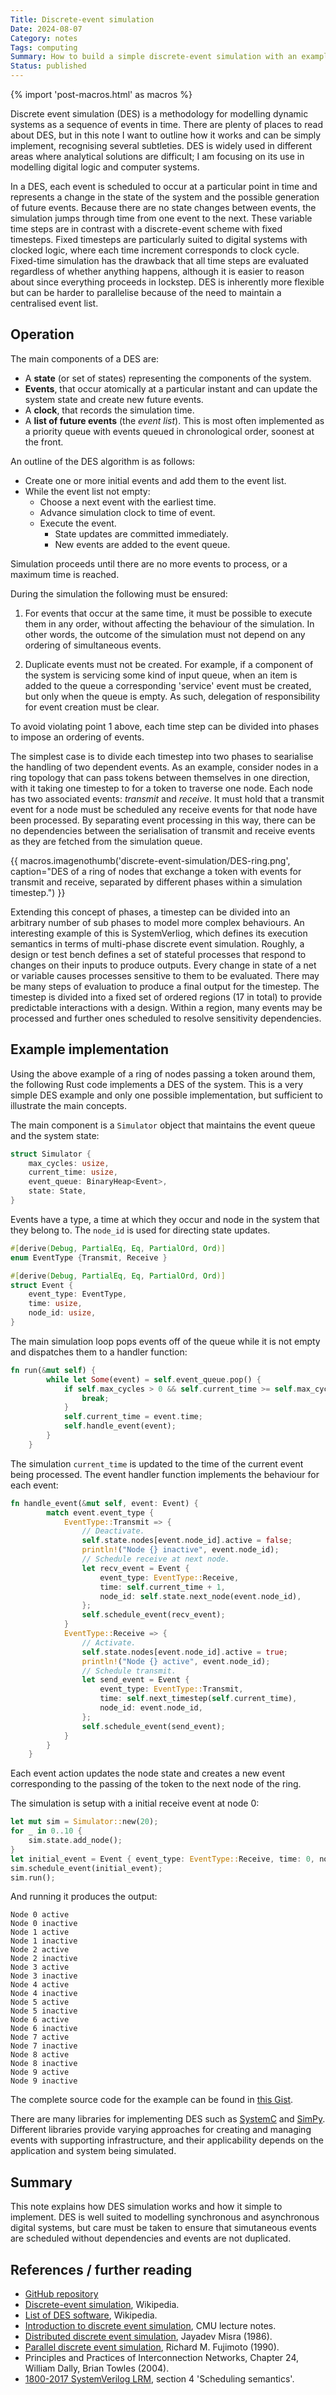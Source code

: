 ```yaml
---
Title: Discrete-event simulation
Date: 2024-08-07
Category: notes
Tags: computing
Summary: How to build a simple discrete-event simulation with an example in Rust
Status: published
---
```


{% import 'post-macros.html' as macros %}

Discrete event simulation (DES) is a methodology for modelling dynamic systems
as a sequence of events in time. There are plenty of places to read about DES,
but in this note I want to outline how it works and can be simply implement,
recognising several subtleties. DES is widely used in different areas where
analytical solutions are difficult; I am focusing on its use in modelling
digital logic and computer systems.

In a DES, each event is scheduled to occur at a particular point in time and
represents a change in the state of the system and the possible generation of
future events. Because there are no state changes between events, the
simulation jumps through time from one event to the next. These variable time
steps are in contrast with a discrete-event scheme with fixed timesteps. Fixed
timesteps are particularly suited to digital systems with clocked logic, where
each time increment corresponds to clock cycle. Fixed-time simulation has the
drawback that all time steps are evaluated regardless of whether anything
happens, although it is easier to reason about since everything proceeds in
lockstep. DES is inherently more flexible but can be harder to parallelise
because of the need to maintain a centralised event list.


## Operation

The main components of a DES are:

- A **state** (or set of states) representing the components of the system.
- **Events**, that occur atomically at a particular instant and can update
  the system state and create new future events.
- A **clock**, that records the simulation time.
- A **list of future events** (the *event list*). This is most often implemented
  as a priority queue with events queued in chronological order, soonest at
  the front.

An outline of the DES algorithm is as follows:

- Create one or more initial events and add them to the event list.
- While the event list not empty:
    * Choose a next event with the earliest time.
    * Advance simulation clock to time of event.
    * Execute the event.
        - State updates are committed immediately.
        - New events are added to the event queue.

Simulation proceeds until there are no more events to process, or a maximum
time is reached.

During the simulation the following must be ensured:

1. For events that occur at the same time, it must be possible to execute them
   in any order, without affecting the behaviour of the simulation. In other
   words, the outcome of the simulation must not depend on any ordering of
   simultaneous events.

2. Duplicate events must not be created. For example, if a component of the
   system is servicing some kind of input queue, when an item is added to the
   queue a corresponding 'service' event must be created, but only when the queue
   is empty. As such, delegation of responsibility for event creation must be
   clear.

To avoid violating point 1 above, each time step can be divided into
phases to impose an ordering of events.

The simplest case is to divide each timestep into two phases to searialise the
handling of two dependent events. As an example, consider nodes in a ring
topology that can pass tokens between themselves in one direction, with it
taking one timestep to for a token to traverse one node. Each node has two
associated events: *transmit* and *receive*. It must hold that a transmit event
for a node must be scheduled any receive events for that node have been
processed. By separating event processing in this way, there can be no
dependencies between the serialisation of transmit and receive events as they
are fetched from the simulation queue.

{{ macros.imagenothumb('discrete-event-simulation/DES-ring.png',
                       caption="DES of a ring of nodes that exchange a token with events for transmit and receive, separated by different phases within a simulation timestep.") }}

Extending this concept of phases, a timestep can be divided into an arbitrary
number of sub phases to model more complex behaviours. An interesting example
of this is SystemVerliog, which defines its execution semantics in terms of
multi-phase discrete event simulation. Roughly, a design or test bench defines
a set of stateful processes that respond to changes on their inputs to produce
outputs. Every change in state of a net or variable causes processes sensitive
to them to be evaluated. There may be many steps of evaluation to produce a
final output for the timestep. The timestep is divided into a fixed set of
ordered regions (17 in total) to provide predictable interactions with a
design. Within a region, many events may be processed and further ones
scheduled to resolve sensitivity dependencies.

## Example implementation

Using the above example of a ring of nodes passing a token around them, the
following Rust code implements a DES of the system. This is a very simple DES
example and only one possible implementation, but sufficient to illustrate the
main concepts.

The main component is a `Simulator` object that maintains the event queue and
the system state:

``` Rust
struct Simulator {
    max_cycles: usize,
    current_time: usize,
    event_queue: BinaryHeap<Event>,
    state: State,
}
```

Events have a type, a time at which they occur and node in the system that they
belong to. The `node_id` is used for directing state updates.

``` Rust
#[derive(Debug, PartialEq, Eq, PartialOrd, Ord)]
enum EventType {Transmit, Receive }

#[derive(Debug, PartialEq, Eq, PartialOrd, Ord)]
struct Event {
    event_type: EventType,
    time: usize,
    node_id: usize,
}
```

The main simulation loop pops events off of the queue while it is not empty and
dispatches them to a handler function:

``` Rust
fn run(&mut self) {
        while let Some(event) = self.event_queue.pop() {
            if self.max_cycles > 0 && self.current_time >= self.max_cycles {
                break;
            }
            self.current_time = event.time;
            self.handle_event(event);
        }
    }
```

The simulation `current_time` is updated to the time of the current event being
processed. The event handler function implements the behaviour for each event:

``` Rust
fn handle_event(&mut self, event: Event) {
        match event.event_type {
            EventType::Transmit => {
                // Deactivate.
                self.state.nodes[event.node_id].active = false;
                println!("Node {} inactive", event.node_id);
                // Schedule receive at next node.
                let recv_event = Event {
                    event_type: EventType::Receive,
                    time: self.current_time + 1,
                    node_id: self.state.next_node(event.node_id),
                };
                self.schedule_event(recv_event);
            }
            EventType::Receive => {
                // Activate.
                self.state.nodes[event.node_id].active = true;
                println!("Node {} active", event.node_id);
                // Schedule transmit.
                let send_event = Event {
                    event_type: EventType::Transmit,
                    time: self.next_timestep(self.current_time),
                    node_id: event.node_id,
                };
                self.schedule_event(send_event);
            }
        }
    }
```

Each event action updates the node state and creates a new event corresponding
to the passing of the token to the next node of the ring.

The simulation is setup with a initial receive event at node 0:

``` Rust
let mut sim = Simulator::new(20);
for _ in 0..10 {
    sim.state.add_node();
}
let initial_event = Event { event_type: EventType::Receive, time: 0, node_id: 0 };
sim.schedule_event(initial_event);
sim.run();
```

And running it produces the output:

```
Node 0 active
Node 0 inactive
Node 1 active
Node 1 inactive
Node 2 active
Node 2 inactive
Node 3 active
Node 3 inactive
Node 4 active
Node 4 inactive
Node 5 active
Node 5 inactive
Node 6 active
Node 6 inactive
Node 7 active
Node 7 inactive
Node 8 active
Node 8 inactive
Node 9 active
Node 9 inactive
```

The complete source code for the example can be found in [this
Gist](https://gist.github.com/jameshanlon/a14685408f8b0f44919610d7f7cfa4a6).

There are many libraries for implementing DES such as
[SystemC](https://systemc.org) and
[SimPy](https://simpy.readthedocs.io/en/latest/). Different libraries provide
varying approaches for creating and managing events with supporting
infrastructure, and their applicability depends on the application and system
being simulated.


## Summary

This note explains how DES simulation works and how it simple to implement. DES
is well suited to modelling synchronous and asynchronous digital systems, but
care must be taken to ensure that simutaneous events are scheduled without
dependencies and events are not duplicated.

## References / further reading

- [GitHub repository](https://github.com/jameshanlon/discrete-event-simulator)
- [Discrete-event simulation](https://en.wikipedia.org/wiki/Discrete-event_simulation), Wikipedia.
- [List of DES software](https://en.wikipedia.org/wiki/List_of_discrete_event_simulation_software), Wikipedia.
- [Introduction to discrete event simulation](https://www.cs.cmu.edu/~music/cmsip/readings/intro-discrete-event-sim.html), CMU lecture notes.
- [Distributed discrete event simulation](https://dl.acm.org/doi/pdf/10.1145/6462.6485), Jayadev Misra (1986).
- [Parallel discrete event simulation](https://dl.acm.org/doi/10.1145/84537.84545), Richard M. Fujimoto (1990).
- Principles and Practices of Interconnection Networks, Chapter 24, William Dally, Brian Towles (2004).
- [1800-2017 SystemVerilog LRM](https://ieeexplore.ieee.org/document/8299595),  section 4 'Scheduling semantics'.
